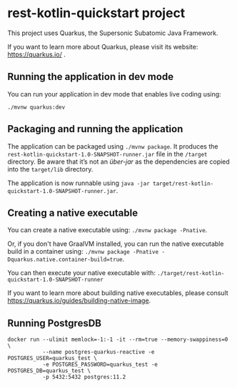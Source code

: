 # rest-kotlin-quickstart project

This project uses Quarkus, the Supersonic Subatomic Java Framework.

If you want to learn more about Quarkus, please visit its website: https://quarkus.io/ .

## Running the application in dev mode

You can run your application in dev mode that enables live coding using:
```
./mvnw quarkus:dev
```

## Packaging and running the application

The application can be packaged using `./mvnw package`.
It produces the `rest-kotlin-quickstart-1.0-SNAPSHOT-runner.jar` file in the `/target` directory.
Be aware that it’s not an _über-jar_ as the dependencies are copied into the `target/lib` directory.

The application is now runnable using `java -jar target/rest-kotlin-quickstart-1.0-SNAPSHOT-runner.jar`.

## Creating a native executable

You can create a native executable using: `./mvnw package -Pnative`.

Or, if you don't have GraalVM installed, you can run the native executable build in a container using: `./mvnw package -Pnative -Dquarkus.native.container-build=true`.

You can then execute your native executable with: `./target/rest-kotlin-quickstart-1.0-SNAPSHOT-runner`

If you want to learn more about building native executables, please consult https://quarkus.io/guides/building-native-image.

## Running PostgresDB
```
docker run --ulimit memlock=-1:-1 -it --rm=true --memory-swappiness=0 \
           --name postgres-quarkus-reactive -e POSTGRES_USER=quarkus_test \
           -e POSTGRES_PASSWORD=quarkus_test -e POSTGRES_DB=quarkus_test \
           -p 5432:5432 postgres:11.2
```